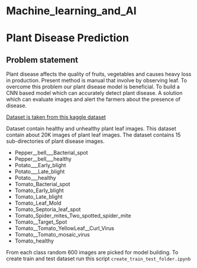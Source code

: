 # Machine_learning_and_AI


# Plant Disease Prediction

## Problem statement

Plant disease affects the quality of fruits, vegetables and causes heavy loss in production. Present method is manual that involve by observing leaf. To overcome this problem our plant disease model is beneficial.
To build a CNN based model which can accurately detect plant disease. A solution which can evaluate images and alert the farmers about the presence of disease.

[Dataset is taken from this kaggle dataset](https://www.kaggle.com/arjuntejaswi/plant-village)

Dataset contain healthy and unhealthy plant leaf images. 
This dataset contain about 20K images of plant leaf images. The dataset contains 15 sub-directories of plant disease images. 

- Pepper__bell___Bacterial_spot
- Pepper__bell___healthy
- Potato___Early_blight
- Potato___Late_blight
- Potato___healthy
- Tomato_Bacterial_spot
- Tomato_Early_blight
- Tomato_Late_blight
- Tomato_Leaf_Mold
- Tomato_Septoria_leaf_spot
- Tomato_Spider_mites_Two_spotted_spider_mite
- Tomato__Target_Spot
- Tomato__Tomato_YellowLeaf__Curl_Virus
- Tomato__Tomato_mosaic_virus
- Tomato_healthy

From each class random 600 images are picked for model building.
To create train and test dataset run this script `create_train_test_folder.ipynb`
